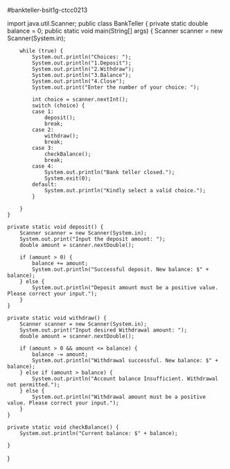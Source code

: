 #bankteller-bsit1g-ctcc0213





import java.util.Scanner;
public class BankTeller {
    private static double balance = 0;
    public static void main(String[] args) {
         Scanner scanner = new Scanner(System.in);
        
        while (true) {
            System.out.println("Choices: ");
            System.out.println("1.Deposit");
            System.out.println("2.Withdraw");
            System.out.println("3.Balance");
            System.out.println("4.Close");
            System.out.print("Enter the number of your choice: ");

            int choice = scanner.nextInt();
            switch (choice) {
            case 1:
                deposit();
                break;
            case 2:
                withdraw();
                break;
            case 3:
                checkBalance();
                break;
            case 4:
                System.out.println("Bank teller closed.");
                System.exit(0);
            default:
                System.out.println("Kindly select a valid choice.");
            }

        }
    }

    private static void deposit() {
        Scanner scanner = new Scanner(System.in);
        System.out.print("Input the deposit amount: ");
        double amount = scanner.nextDouble();

        if (amount > 0) {
            balance += amount;
            System.out.println("Successful deposit. New balance: $" + balance);
        } else {
            System.out.println("Deposit amount must be a positive value. Please correct your input.");
        }
    }

    private static void withdraw() {
        Scanner scanner = new Scanner(System.in);
        System.out.print("Input desired Withdrawal amount: ");
        double amount = scanner.nextDouble();

        if (amount > 0 && amount <= balance) {
            balance -= amount;
            System.out.println("Withdrawal successful. New balance: $" + balance);
        } else if (amount > balance) {
            System.out.println("Account balance Insufficient. Withdrawal not permitted.");
        } else {
            System.out.println("Withdrawal amount must be a positive value. Please correct your input.");
        }
    }

    private static void checkBalance() {
        System.out.println("Current balance: $" + balance);

    }
}

